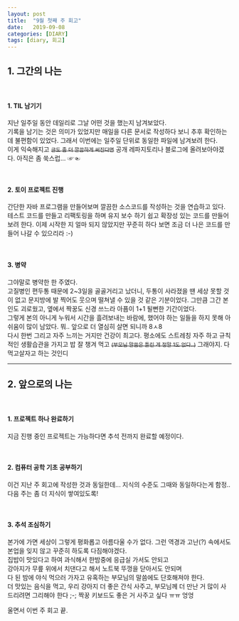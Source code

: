 ```yaml
---
layout: post
title:  "9월 첫째 주 회고"
date:   2019-09-08
categories: [DIARY]
tags: [diary, 회고]
---
```


## 1. 그간의 나는

<br/>

#### 1. TIL 남기기
지난 일주일 동안 데일리로 그날 어떤 것을 했는지 남겨보았다.  
기록을 남기는 것은 의미가 있었지만 매일을 다른 문서로 작성하다 보니 추후 확인하는데 불편함이 있었다. 그래서 이번에는 일주일 단위로 동일한 파일에 남겨보려 한다.  
이게 익숙해지고 ~~<small>글도 좀 더 깔끔하게 써진다면</small>~~ 공개 레파지토리나 블로그에 올려보아야겠다. 아직은 좀 쑥스럽... ☞☜ 

<br/>

#### 2. 토이 프로젝트 진행
간단한 자바 프로그램을 만들어보며 깔끔한 소스코드를 작성하는 것을 연습하고 있다. 테스트 코드를 만들고 리팩토링을 하며 유지 보수 하기 쉽고 확장성 있는 코드를 만들어보려 한다. 이제 시작한 지 얼마 되지 않았지만 꾸준히 하다 보면 조금 더 나은 코드를 만들어 나갈 수 있으리라 :-)

<br/>

#### 3. 병약
그야말로 병약한 한 주였다.  
고질병인 편두통 때문에 2~3일을 골골거리고 났더니, 두통이 사라졌을 땐 세상 못할 것이 없고 문지방에 발 찍어도 웃으며 떨쳐낼 수 있을 것 같은 기분이었다. 그만큼 그간 본인도 괴로웠고, 옆에서 짝꿍도 신경 쓰느라 아픔이 1+1 될뻔한 기간이었다.  
그렇게 본의 아니게 누워서 시간을 흘려보내는 바람에, 했어야 하는 일들을 하지 못해 아쉬움이 많이 남았다. 뭐.. 앞으로 더 열심히 살면 되니까 8ㅅ8   
다시 한번 그리고 자주 느끼는 거지만 건강이 최고다. 평소에도 스트레칭 자주 하고 규칙적인 생활습관을 가지고 밥 잘 챙겨 먹고 ~~<small>(부모님 말씀은 틀린 게 정말 1도 없다..)</small>~~ 그래야지. 다 먹고살자고 하는 것인디

---

## 2. 앞으로의 나는

<br/>

#### 1. 프로젝트 하나 완료하기
지금 진행 중인 프로젝트는 가능하다면 추석 전까지 완료할 예정이다.  

<br/>

#### 2. 컴퓨터 공학 기초 공부하기
이건 지난 주 회고에 작성한 것과 동일한데... 지식의 수준도 그때와 동일하다는게 함정.. 다음 주는 좀 더 지식이 쌓여있도록! 

<br/>

#### 3. 추석 조심하기
본가에 가면 세상이 그렇게 평화롭고 아름다울 수가 없다. 그런 역경과 고난(?) 속에서도 본업을 잊지 않고 꾸준히 하도록 다짐해야겠다.  
집밥이 맛있다고 하여 과식해서 한밤중에 응급실 가서도 안되고  
강아지가 무릎 위에서 치댄다고 해서 노트북 뚜껑을 닫아서도 안되며  
다 된 밤에 야식 먹으러 가자고 유혹하는 부모님의 말씀에도 단호해져야 한다.  
더 맛있는 음식을 먹고, 우리 강아지 더 좋은 간식 사주고, 부모님께 더 만난 거 많이 사드리려면 그리해야 한다 ;-; 짝꿍 키보드도 좋은 거 사주고 싶다 ㅠㅠ 엉엉  
  
울면서 이번 주 회고 끝.